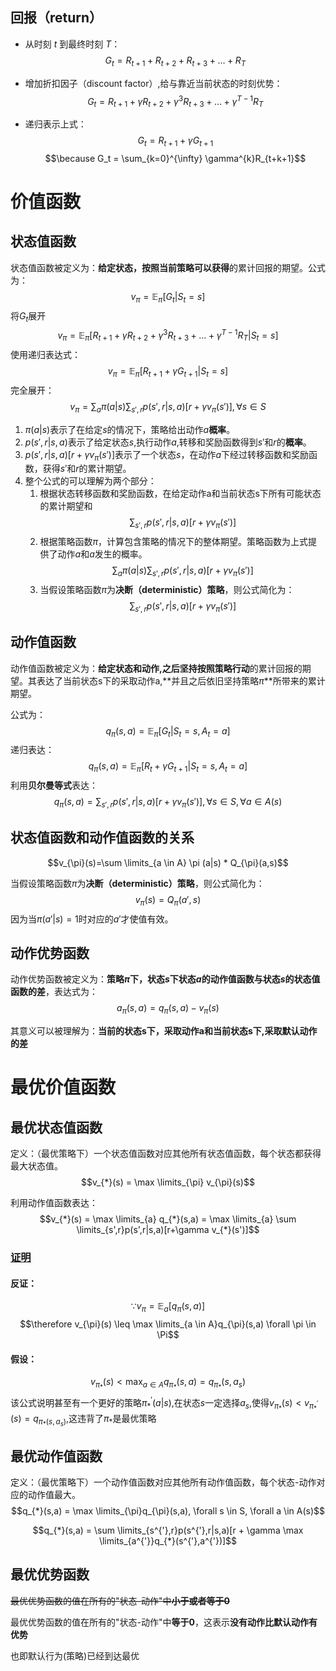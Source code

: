 ## 回报（return）
- 从时刻 $t$ 到最终时刻 $T$：
$$G_t = R_{t+1} + R_{t+2} + R_{t+3} + \dots + R_T$$

- 增加折扣因子（discount factor）,给与靠近当前状态的时刻优势：
$$G_t = R_{t+1} + \gamma R_{t+2} + \gamma^3 R_{t+3} + \dots + \gamma^{T-1}R_T$$

- 递归表示上式：
  $$G_t = R_{t+1} + \gamma G_{t+1}$$
  $$\because G_t = \sum_{k=0}^{\infty} \gamma^{k}R_{t+k+1}$$


# 价值函数
## 状态值函数
状态值函数被定义为：**给定状态，按照当前策略可以获得**的累计回报的期望。公式为：
$$v_{\pi} = \mathbb{E}_{\pi}[G_{t}|S_t=s]$$
将$G_{t}$展开
$$v_{\pi} = \mathbb{E}_{\pi}[R_{t+1} + \gamma R_{t+2} + \gamma^3 R_{t+3} + \dots + \gamma ^{T-1}R_T|S_t=s]$$
使用递归表达式：
$$v_{\pi} = \mathbb{E}_{\pi}[R_{t+1} + \gamma G_{t+1}|S_t=s]$$
完全展开：
$$v_{\pi} = \sum_{a}\pi(a|s) \sum_{s',r}p(s',r|s,a)[r + \gamma v_{\pi}(s') ], \forall s \in S$$

1. $\pi(a|s)$表示了在给定$s$的情况下，策略给出动作$a$**概率**。
2. $p(s',r|s,a)$表示了给定状态$s$,执行动作$a$,转移和奖励函数得到$s'$和$r$的**概率**。
3. $p(s',r|s,a)[r + \gamma v_{\pi}(s') ]$表示了一个状态$s$，在动作$a$下经过转移函数和奖励函数，获得$s'$和$r$的累计期望。
4. 整个公式的可以理解为两个部分：
   1. 根据状态转移函数和奖励函数，在给定动作a和当前状态s下所有可能状态的累计期望和
    $$\sum_{s',r}p(s',r|s,a)[r + \gamma v_{\pi}(s')]$$
   2. 根据策略函数$\pi$，计算包含策略的情况下的整体期望。策略函数为上式提供了动作$a$和$a$发生的概率。
    $$ \sum_{a}\pi(a|s) \sum_{s',r}p(s',r|s,a)[r + \gamma v_{\pi}(s')] $$
   3. 当假设策略函数$\pi$为**决断（deterministic）策略**，则公式简化为：
   $$\sum_{s',r}p(s',r|s,a)[r + \gamma v_{\pi}(s')] $$

## 动作值函数
动作值函数被定义为：**给定状态和动作,之后坚持按照策略行动**的累计回报的期望。其表达了当前状态s下的采取动作a,**并且之后依旧坚持策略$\pi$**所带来的累计期望。

公式为：
$$q_{\pi}(s,a) = \mathbb{E}_{\pi}[G_t|S_t = s,A_t = a]$$
递归表达：
$$q_{\pi}(s,a) = \mathbb{E}_{\pi}[R_t + \gamma G_{t+1}|S_t = s,A_t = a]$$
利用**贝尔曼等式**表达：
$$q_{\pi}(s,a) = \sum_{s',r}p(s',r|s,a)[r + \gamma v_{\pi}(s') ], \forall s \in S , \forall a \in A(s)$$

## 状态值函数和动作值函数的关系
$$v_{\pi}(s)=\sum \limits_{a \in A} \pi (a|s) * Q_{\pi}(a,s)$$

 当假设策略函数$\pi$为**决断（deterministic）策略**，则公式简化为：
$$v_{\pi}(s) = Q_{\pi}(a',s) $$ 因为当$\pi(a'|s) = 1$时对应的$a'$才使值有效。


## 动作优势函数
动作优势函数被定义为：**策略$\pi$下，状态$s$下状态$a$的动作值函数与状态$s$的状态值函数的差**，表达式为：
$$ a_{\pi}(s,a) = q_{\pi}(s,a) - v_{\pi}(s)$$

其意义可以被理解为：**当前的状态s下，采取动作a和当前状态s下,采取默认动作的差**

# 最优价值函数
## 最优状态值函数
定义：（最优策略下）一个状态值函数对应其他所有状态值函数，每个状态都获得最大状态值。
$$v_{*}(s) = \max \limits_{\pi} v_{\pi}(s)$$

利用动作值函数表达：
$$v_{*}(s) = \max \limits_{a} q_{*}(s,a) = \max \limits_{a} \sum \limits_{s',r}p(s',r|s,a)[r+\gamma v_{*}(s')]$$

### [证明](https://mathoverflow.net/questions/321701/proof-of-bellman-optimality-equation-for-finite-markov-decision-processes)

#### 反证：
$$\because v_{\pi} = \mathbb{E}_{a}[q_{\pi}(s,a)]$$
$$\therefore v_{\pi}(s) \leq \max \limits_{a \in A}q_{\pi}(s,a)  \forall \pi \in \Pi$$

#### 假设：
$$v_{\pi_*}(s) < \max_{a \in A}q_{\pi_*}(s,a) = q_{\pi_*}(s,a_s)$$
该公式说明甚至有一个更好的策略$\pi_{*}^{'}(a|s)$,在状态$s$一定选择$a_s$,使得$v_{\pi_{*}}(s) < v_{\pi_{*}^{'}}(s) = q_{\pi_{*}(s,a_s)}$,这违背了$\pi_{*}$是最优策略 

## 最优动作值函数
定义：（最优策略下）一个动作值函数对应其他所有动作值函数，每个状态-动作对应的动作值最大。
$$q_{*}(s,a) = \max \limits_{\pi}q_{\pi}(s,a), \forall s \in S, \forall a \in A(s)$$

$$q_{*}(s,a) = \sum \limits_{s^{'},r}p(s^{'},r|s,a)[r + \gamma \max \limits_{a^{'}}q_{*}(s^{'},a^{'})]$$


## 最优优势函数
~~最优优势函数的值在所有的"状态-动作"中**小于或者等于0**~~

最优优势函数的值在所有的"状态-动作"中**等于0**，这表示**没有动作比默认动作有优势**

也即默认行为(策略)已经到达最优